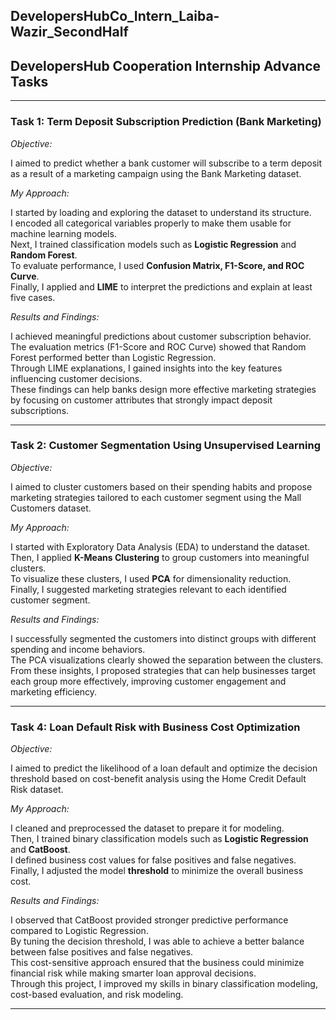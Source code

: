 ## DevelopersHubCo_Intern_Laiba-Wazir_SecondHalf
## DevelopersHub Cooperation Internship Advance Tasks

---

### Task 1: Term Deposit Subscription Prediction (Bank Marketing)

*Objective:*  

I aimed to predict whether a bank customer will subscribe to a term deposit as a result of a marketing campaign using the Bank Marketing dataset.

*My Approach:*  

I started by loading and exploring the dataset to understand its structure.  
I encoded all categorical variables properly to make them usable for machine learning models.  
Next, I trained classification models such as **Logistic Regression** and **Random Forest**.  
To evaluate performance, I used **Confusion Matrix, F1-Score, and ROC Curve**.  
Finally, I applied and **LIME** to interpret the predictions and explain at least five cases.

*Results and Findings:*  

I achieved meaningful predictions about customer subscription behavior.  
The evaluation metrics (F1-Score and ROC Curve) showed that Random Forest performed better than Logistic Regression.  
Through LIME explanations, I gained insights into the key features influencing customer decisions.  
These findings can help banks design more effective marketing strategies by focusing on customer attributes that strongly impact deposit subscriptions.

---

### Task 2: Customer Segmentation Using Unsupervised Learning

*Objective:*  

I aimed to cluster customers based on their spending habits and propose marketing strategies tailored to each customer segment using the Mall Customers dataset.

*My Approach:*  

I started with Exploratory Data Analysis (EDA) to understand the dataset.  
Then, I applied **K-Means Clustering** to group customers into meaningful clusters.  
To visualize these clusters, I used **PCA** for dimensionality reduction.  
Finally, I suggested marketing strategies relevant to each identified customer segment.

*Results and Findings:*  

I successfully segmented the customers into distinct groups with different spending and income behaviors.  
The PCA visualizations clearly showed the separation between the clusters.  
From these insights, I proposed strategies that can help businesses target each group more effectively, improving customer engagement and marketing efficiency.

---

### Task 4: Loan Default Risk with Business Cost Optimization

*Objective:*  

I aimed to predict the likelihood of a loan default and optimize the decision threshold based on cost-benefit analysis using the Home Credit Default Risk dataset.  

*My Approach:*  

I cleaned and preprocessed the dataset to prepare it for modeling.  
Then, I trained binary classification models such as **Logistic Regression** and **CatBoost**.  
I defined business cost values for false positives and false negatives.  
Finally, I adjusted the model **threshold** to minimize the overall business cost.  

*Results and Findings:*  

I observed that CatBoost provided stronger predictive performance compared to Logistic Regression.  
By tuning the decision threshold, I was able to achieve a better balance between false positives and false negatives.  
This cost-sensitive approach ensured that the business could minimize financial risk while making smarter loan approval decisions.  
Through this project, I improved my skills in binary classification modeling, cost-based evaluation, and risk modeling.  

----

